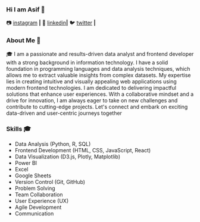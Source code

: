### Hi I am Asif 👋

📷 [instagram][instagram] **|** 
👔 [linkedin][linkedin]**|** 
🐦 [twitter][twitter] **|** 
<br />

### About Me 🚀
🎓 I am a passionate and results-driven data analyst and frontend developer with a strong background in information technology. I have a solid foundation in programming languages and data analysis techniques, which allows me to extract valuable insights from complex datasets. My expertise lies in creating intuitive and visually appealing web applications using modern frontend technologies. I am dedicated to delivering impactful solutions that enhance user experiences. With a collaborative mindset and a drive for innovation, I am always eager to take on new challenges and contribute to cutting-edge projects. Let's connect and embark on exciting data-driven and user-centric journeys together

### Skills 🎓
- Data Analysis (Python, R, SQL)
- Frontend Development (HTML, CSS, JavaScript, React)
- Data Visualization (D3.js, Plotly, Matplotlib)
- Power BI
- Excel
- Google Sheets
- Version Control (Git, GitHub)
- Problem Solving
- Team Collaboration
- User Experience (UX)
- Agile Development
- Communication

[instagram]:https://www.instagram.com/asifbashirkhuharo/
[linkedin]: https://www.linkedin.com/in/asif-ali-9294201b2/
[twitter]: https://twitter.com/AsifBas54846441



<!---
Asif26/Asif26 is a ✨ special ✨ repository because its `README.md` (this file) appears on your GitHub profile.
You can click the Preview link to take a look at your changes.
--->
